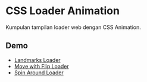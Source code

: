 # CSS Loader Animation

Kumpulan tampilan loader web dengan CSS Animation.

## Demo

- [Landmarks Loader](https://jsfiddle.net/divnesia/56eowyxa/3/)
- [Move with Flip Loader](https://jsfiddle.net/divnesia/nkx4voaf/2/)
- [Spin Around Loader](https://jsfiddle.net/divnesia/25Lg87rb/2/)